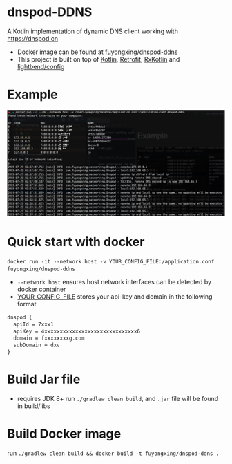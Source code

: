 # dnspod-DDNS
A Kotlin implementation of dynamic DNS client working with https://dnspod.cn

* Docker image can be found at [fuyongxing/dnspod-ddns](https://cloud.docker.com/repository/docker/fuyongxing/dnspod-ddns/general)
* This project is built on top of [Kotlin](https://github.com/JetBrains/kotlin), [Retrofit](https://github.com/square/retrofit), [RxKotlin](https://github.com/ReactiveX/RxKotlin) and [lightbend/config](https://github.com/lightbend/config)

# Example
![example](docs/Xnip2019-07-29_11-19-03.jpg)

# Quick start with docker
`docker run -it --network host -v YOUR_CONFIG_FILE:/application.conf fuyongxing/dnspod-ddns`

* `--network host` ensures host network interfaces can be detected by docker container
* [YOUR_CONFIG_FILE](application.conf) stores your api-key and domain in the following format
```
dnspod {
  apiId = 7xxx1
  apiKey = 4xxxxxxxxxxxxxxxxxxxxxxxxxxxxxx6
  domain = fxxxxxxxxg.com
  subDomain = dxv
}
```

# Build Jar file
* requires JDK 8+
run `./gradlew clean build`, and `.jar` file will be found in build/libs

# Build Docker image
run `./gradlew clean build && docker build -t fuyongxing/dnspod-ddns .`